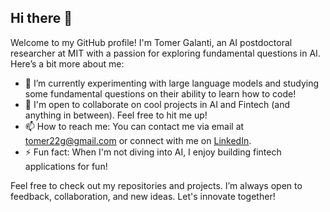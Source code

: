## Hi there 👋

Welcome to my GitHub profile! I'm Tomer Galanti, an AI postdoctoral researcher at MIT with a passion for exploring fundamental questions in AI. Here’s a bit more about me:

- 🌱 I’m currently experimenting with large language models and studying some fundamental questions on their ability to learn how to code!
- 👯 I'm open to collaborate on cool projects in AI and Fintech (and anything in between). Feel free to hit me up!
- 📫 How to reach me: You can contact me via email at tomer22g@gmail.com or connect with me on [LinkedIn](https://www.linkedin.com/in/tomer-galanti).
- ⚡ Fun fact: When I'm not diving into AI, I enjoy building fintech applications for fun!

Feel free to check out my repositories and projects. I’m always open to feedback, collaboration, and new ideas. Let's innovate together!
